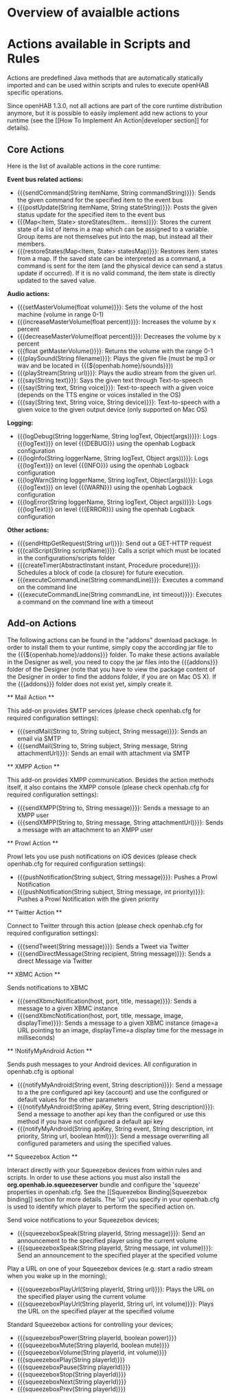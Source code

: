 # Overview of avaialble actions

# Actions available in Scripts and Rules

Actions are predefined Java methods that are automatically statically imported and can be used within scripts and rules to execute openHAB specific operations.

Since openHAB 1.3.0, not all actions are part of the core runtime distribution anymore, but it is possible to easily implement add new actions to your runtime (see the [[How To Implement An Action|developer section]] for details).

## Core Actions

Here is the list of available actions in the core runtime:

**Event bus related actions:**
- {{{sendCommand(String itemName, String commandString)}}}: Sends the given command for the specified item to the event bus
- {{{postUpdate(String itemName, String stateString)}}}: Posts the given status update for the specified item to the event bus
- {{{Map<Item, State> storeStates(Item... items)}}}: Stores the current state of a list of items in a map which can be assigned to a variable. Group items are not themselves put into the map, but instead all their members.
- {{{restoreStates(Map<Item, State> statesMap)}}}: Restores item states from a map. If the saved state can be interpreted as a command, a command is sent for the item (and the physical device can send a status update if occurred). If it is no valid command, the item state is directly updated to the saved value.

**Audio actions:**
- {{{setMasterVolume(float volume)}}}: Sets the volume of the host machine (volume in range 0-1)
- {{{increaseMasterVolume(float percent)}}}: Increases the volume by x percent
- {{{decreaseMasterVolume(float percent)}}}: Decreases the volume by x percent
- {{{float getMasterVolume()}}}: Returns the volume with the range 0-1
- {{{playSound(String filename)}}}: Plays the given file (must be mp3 or wav and be located in {{{${openhab.home}/sounds}}})
- {{{playStream(String url)}}}: Plays the audio stream from the given url.
- {{{say(String text)}}}: Says the given text through Text-to-speech
- {{{say(String text, String voice)}}}: Text-to-speech with a given voice (depends on the TTS engine or voices installed in the OS)
- {{{say(String text, String voice, String device)}}}: Text-to-speech with a given voice to the given output device (only supported on Mac OS)

**Logging:**
- {{{logDebug(String loggerName, String logText, Object[args))}}}: Logs {{{logText}}} on level {{{DEBUG}}} using the openhab Logback configuration
- {{{logInfo(String loggerName, String logText, Object[](]) args))}}}: Logs {{{logText}}} on level {{{INFO}}} using the openhab Logback configuration
- {{{logWarn(String loggerName, String logText, Object[args))}}}: Logs {{{logText}}} on level {{{WARN}}} using the openhab Logback configuration
- {{{logError(String loggerName, String logText, Object[](]) args))}}}: Logs {{{logText}}} on level {{{ERROR}}} using the openhab Logback configuration

**Other actions:**
- {{{sendHttpGetRequest(String url)}}}: Send out a GET-HTTP request
- {{{callScript(String scriptName)}}}: Calls a script which must be located in the configurations/scripts folder
- {{{createTimer(AbstractInstant instant, Procedure procedure)}}}: Schedules a block of code (a closure) for future execution.
- {{{executeCommandLine(String commandLine)}}}: Executes a command on the command line
- {{{executeCommandLine(String commandLine, int timeout)}}}: Executes a command on the command line with a timeout


## Add-on Actions

The following actions can be found in the "addons" download package. In order to install them to your runtime, simply copy the according jar file to the {{{${openhab.home}/addons}}} folder.
To make these actions available in the Designer as well, you need to copy the jar files into the {{{addons}}} folder of the Designer (note that you have to view the package content of the Designer in order to find the addons folder, if you are on Mac OS X). If the {{{addons}}} folder does not exist yet, simply create it.

** Mail Action **

This add-on provides SMTP services (please check openhab.cfg for required configuration settings):
- {{{sendMail(String to, String subject, String message)}}}: Sends an email via SMTP
- {{{sendMail(String to, String subject, String message, String attachmentUrl)}}}: Sends an email with attachment via SMTP

** XMPP Action **

This add-on provides XMPP communication. Besides the action methods itself, it also contains the XMPP console (please check openhab.cfg for required configuration settings):
- {{{sendXMPP(String to, String message)}}}: Sends a message to an XMPP user
- {{{sendXMPP(String to, String message, String attachmentUrl)}}}: Sends a message with an attachment to an XMPP user

** Prowl Action **

Prowl lets you use push notifications on iOS devices (please check openhab.cfg for required configuration settings):
- {{{pushNotification(String subject, String message)}}}: Pushes a Prowl Notification
- {{{pushNotification(String subject, String message, int priority)}}}: Pushes a Prowl Notification with the given priority

** Twitter Action **

Connect to Twitter through this action (please check openhab.cfg for required configuration settings):
- {{{sendTweet(String message)}}}: Sends a Tweet via Twitter
- {{{sendDirectMessage(String recipient, String message)}}}: Sends a direct Message via Twitter

** XBMC Action **

Sends notifications to XBMC
- {{{sendXbmcNotification(host, port, title, message)}}}: Sends a message to a given XBMC instance
- {{{sendXbmcNotification(host, port, title, message, image, displayTime)}}}: Sends a message to a given XBMC instance (image=a URL pointing to an image, displayTime=a display time for the message in milliseconds)

** !NotifyMyAndroid Action **

Sends push messages to your Android devices. All configuration in openhab.cfg is optional
- {{{notifyMyAndroid(String event, String description)}}}: Send a message to a the pre configured api key (account) and use the configured or default values for the other parameters
- {{{notifyMyAndroid(String apiKey, String event, String description)}}}: Send a message to another api key than the configured or use this method if you have not configured a default api key
- {{{notifyMyAndroid(String apiKey, String event, String description, int priority, String url, boolean html)}}}: Send a message overwriting all configured parameters and using the specified values.

** Squeezebox Action **

Interact directly with your Squeezebox devices from within rules and scripts. In order to use these actions you must also install the **org.openhab.io.squeezeserver** bundle and configure the 'squeeze' properties in openhab.cfg. See the [[Squeezebox Binding|Squeezebox binding]] section for more details. The 'id' you specify in your openhab.cfg is used to identify which player to perform the specified action on.

Send voice notifications to your Squeezebox devices; 
- {{{squeezeboxSpeak(String playerId, String message)}}}: Send an announcement to the specified player using the current volume
- {{{squeezeboxSpeak(String playerId, String message, int volume)}}}: Send an announcement to the specified player at the specified volume

Play a URL on one of your Squeezebox devices (e.g. start a radio stream when you wake up in the morning);
- {{{squeezeboxPlayUrl(String playerId, String url)}}}: Plays the URL on the specified player using the current volume
- {{{squeezeboxPlayUrl(String playerId, String url, int volume)}}}: Plays the URL on the specified player at the specified volume

Standard Squeezebox actions for controlling your devices;
- {{{squeezeboxPower(String playerId, boolean power)}}}
- {{{squeezeboxMute(String playerId, boolean mute)}}}
- {{{squeezeboxVolume(String playerId, int volume)}}}
- {{{squeezeboxPlay(String playerId)}}}
- {{{squeezeboxPause(String playerId)}}}
- {{{squeezeboxStop(String playerId)}}}
- {{{squeezeboxNext(String playerId)}}}
- {{{squeezeboxPrev(String playerId)}}}